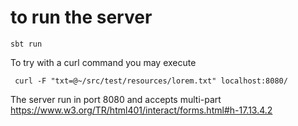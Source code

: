 # to run the server

    sbt run

To try with a curl command you may execute

     curl -F "txt=@~/src/test/resources/lorem.txt" localhost:8080/

The server run in port 8080 and accepts multi-part https://www.w3.org/TR/html401/interact/forms.html#h-17.13.4.2

